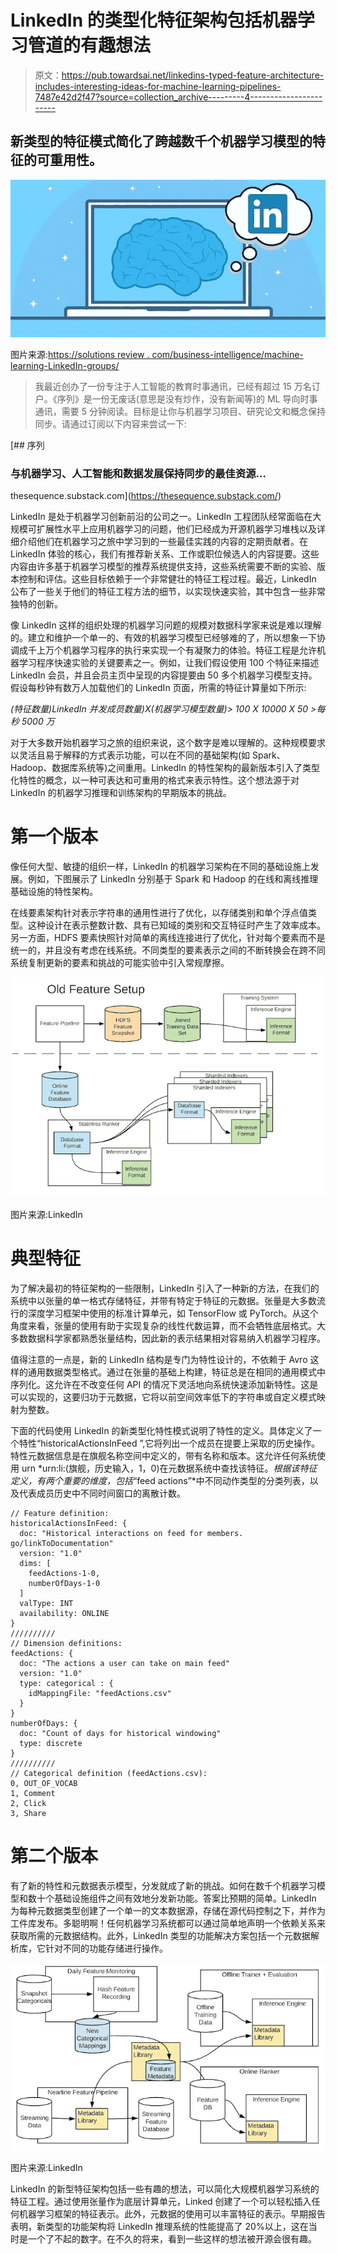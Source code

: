 # LinkedIn 的类型化特征架构包括机器学习管道的有趣想法

> 原文：<https://pub.towardsai.net/linkedins-typed-feature-architecture-includes-interesting-ideas-for-machine-learning-pipelines-7487e42d2f47?source=collection_archive---------4----------------------->

## 新类型的特征模式简化了跨越数千个机器学习模型的特征的可重用性。

![](img/1d462ac6a146ab8f1110fca13772cef7.png)

图片来源:[https://solutions review . com/business-intelligence/machine-learning-LinkedIn-groups/](https://solutionsreview.com/business-intelligence/machine-learning-linkedin-groups/)

> 我最近创办了一份专注于人工智能的教育时事通讯，已经有超过 15 万名订户。《序列》是一份无废话(意思是没有炒作，没有新闻等)的 ML 导向时事通讯，需要 5 分钟阅读。目标是让你与机器学习项目、研究论文和概念保持同步。请通过订阅以下内容来尝试一下:

[](https://thesequence.substack.com/) [## 序列

### 与机器学习、人工智能和数据发展保持同步的最佳资源…

thesequence.substack.com](https://thesequence.substack.com/) 

LinkedIn 是处于机器学习创新前沿的公司之一。LinkedIn 工程团队经常面临在大规模可扩展性水平上应用机器学习的问题，他们已经成为开源机器学习堆栈以及详细介绍他们在机器学习之旅中学习到的一些最佳实践的内容的定期贡献者。在 LinkedIn 体验的核心，我们有推荐新关系、工作或职位候选人的内容提要。这些内容由许多基于机器学习模型的推荐系统提供支持，这些系统需要不断的实验、版本控制和评估。这些目标依赖于一个非常健壮的特征工程过程。最近，LinkedIn 公布了一些关于他们的特征工程方法的细节，以实现快速实验，其中包含一些非常独特的创新。

像 LinkedIn 这样的组织处理的机器学习问题的规模对数据科学家来说是难以理解的。建立和维护一个单一的、有效的机器学习模型已经够难的了，所以想象一下协调成千上万个机器学习程序的执行来实现一个有凝聚力的体验。特征工程是允许机器学习程序快速实验的关键要素之一。例如，让我们假设使用 100 个特征来描述 LinkedIn 会员，并且会员主页中呈现的内容提要由 50 多个机器学习模型支持。假设每秒钟有数万人加载他们的 LinkedIn 页面，所需的特征计算量如下所示:

*(特征数量)LinkedIn 并发成员数量)X(机器学习模型数量)> 100 X 10000 X 50 >每秒 5000 万*

对于大多数开始机器学习之旅的组织来说，这个数字是难以理解的。这种规模要求以灵活且易于解释的方式表示功能，可以在不同的基础架构(如 Spark、Hadoop、数据库系统等)之间重用。LinkedIn 的特性架构的最新版本引入了类型化特性的概念，以一种可表达和可重用的格式来表示特性。这个想法源于对 LinkedIn 的机器学习推理和训练架构的早期版本的挑战。

# 第一个版本

像任何大型、敏捷的组织一样，LinkedIn 的机器学习架构在不同的基础设施上发展。例如，下图展示了 LinkedIn 分别基于 Spark 和 Hadoop 的在线和离线推理基础设施的特性架构。

在线要素架构针对表示字符串的通用性进行了优化，以存储类别和单个浮点值类型。这种设计在表示整数计数、具有已知域的类别和交互特征时产生了效率成本。另一方面，HDFS 要素快照针对简单的离线连接进行了优化，针对每个要素而不是统一的，并且没有考虑在线系统。不同类型的要素表示之间的不断转换会在跨不同系统复制更新的要素和挑战的可能实验中引入常规摩擦。

![](img/19fee8a8f9d610d6a5677d02a6832cb5.png)

图片来源:LinkedIn

# 典型特征

为了解决最初的特征架构的一些限制，LinkedIn 引入了一种新的方法，在我们的系统中以张量的单一格式存储特征，并带有特定于特征的元数据。张量是大多数流行的深度学习框架中使用的标准计算单元，如 TensorFlow 或 PyTorch。从这个角度来看，张量的使用有助于实现复杂的线性代数运算，而不会牺牲底层格式。大多数数据科学家都熟悉张量结构，因此新的表示结果相对容易纳入机器学习程序。

值得注意的一点是，新的 LinkedIn 结构是专门为特性设计的，不依赖于 Avro 这样的通用数据类型格式。通过在张量的基础上构建，特征总是在相同的通用模式中序列化。这允许在不改变任何 API 的情况下灵活地向系统快速添加新特性。这是可以实现的，这要归功于元数据，它将以前空间效率低下的字符串或自定义模式映射为整数。

下面的代码使用 LinkedIn 的新类型化特性模式说明了特性的定义。具体定义了一个特性“historicalActionsInFeed ”,它将列出一个成员在提要上采取的历史操作。特性元数据信息是在旗舰名称空间中定义的，带有名称和版本。这允许任何系统使用 urn *urn:li:(旗舰，历史输入，1，0)在元数据系统中查找该特征。*根据该特征定义，有两个重要的维度，包括*“feed actions”*中不同动作类型的分类列表，以及代表成员历史中不同时间窗口的离散计数。

```
// Feature definition:
historicalActionsInFeed: {
  doc: "Historical interactions on feed for members. go/linkToDocumentation"
  version: "1.0"
  dims: [
    feedActions-1-0,
    numberOfDays-1-0
  ]
  valType: INT
  availability: ONLINE
}
//////////
// Dimension definitions:
feedActions: {
  doc: "The actions a user can take on main feed"
  version: "1.0"
  type: categorical : {
    idMappingFile: "feedActions.csv"
  }
}
numberOfDays: {
  doc: "Count of days for historical windowing"
  type: discrete
}
//////////
// Categorical definition (feedActions.csv):
0, OUT_OF_VOCAB
1, Comment
2, Click
3, Share
```

# 第二个版本

有了新的特性和元数据表示模型，分发就成了新的挑战。如何在数千个机器学习模型和数十个基础设施组件之间有效地分发新功能。答案比预期的简单。LinkedIn 为每种元数据类型创建了一个单一的文本数据源，存储在源代码控制之下，并作为工件库发布。多聪明啊！任何机器学习系统都可以通过简单地声明一个依赖关系来获取所需的元数据结构。此外，LinkedIn 类型的功能解决方案包括一个元数据解析库，它针对不同的功能存储进行操作。

![](img/0d042176b082f00812360c6474707153.png)

图片来源:LinkedIn

LinkedIn 的新型特征架构包括一些有趣的想法，可以简化大规模机器学习系统的特征工程。通过使用张量作为底层计算单元，Linked 创建了一个可以轻松插入任何机器学习框架的特征表示。此外，元数据的使用可以丰富特征的表示。早期报告表明，新类型的功能架构将 LinkedIn 推理系统的性能提高了 20%以上，这在当时是一个了不起的数字。在不久的将来，看到一些这样的想法被开源会很有趣。